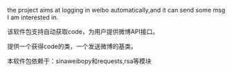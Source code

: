 the project aims at logging in weibo automatically,and 
it can send some msg I am interested in.



该软件包支持自动获取code，为用户提供微博API接口。



 提供一个获得code的类，一个发送微博的基类。

本软件包依赖于：sinaweibopy和requests,rsa等模块

